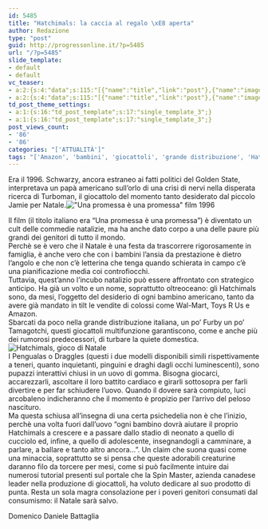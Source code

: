 ```yaml
---
id: 5485
title: "Hatchimals: la caccia al regalo \xE8 aperta"
author: Redazione
type: "post"
guid: http://progressonline.it/?p=5485
url: "/?p=5485"
slide_template:
- default
- default
vc_teaser:
- a:2:{s:4:"data";s:115:"[{"name":"title","link":"post"},{"name":"image","image":"featured","link":"none"},{"name":"text","mode":"excerpt"}]";s:7:"bgcolor";s:0:"";}
- a:2:{s:4:"data";s:115:"[{"name":"title","link":"post"},{"name":"image","image":"featured","link":"none"},{"name":"text","mode":"excerpt"}]";s:7:"bgcolor";s:0:"";}
td_post_theme_settings:
- a:1:{s:16:"td_post_template";s:17:"single_template_3";}
- a:1:{s:16:"td_post_template";s:17:"single_template_3";}
post_views_count:
- '86'
- '86'
categories: "['ATTUALITÀ']"
tags: "['Amazon', 'bambini', 'giocattoli', 'grande distribuzione', 'Hatchimals', 'Natale 2016', 'news', 'regalo', 'Spin Master', 'tendenze regali', 'Toys R Us', 'Wal-Mart']"
---
```


Era il 1996. Schwarzy, ancora estraneo ai fatti politici del Golden State, interpretava un papà americano sull’orlo di una crisi di nervi nella disperata ricerca di Turboman, il giocattolo del momento tanto desiderato dal piccolo Jamie per Natale.!["Una promessa è una promessa" film 1996](https://progressonline.it/wp-content/uploads/2016/11/jingle_all_way_1996_a-300x169.jpg)

Il film (il titolo italiano era “Una promessa è una promessa”) è diventato un cult delle commedie natalizie, ma ha anche dato corpo a una delle paure più grandi dei genitori di tutto il mondo.  
Perchè se è vero che il Natale è una festa da trascorrere rigorosamente in famiglia, è anche vero che con i bambini l’ansia da prestazione è dietro l’angolo e che non c’è letterina che tenga quando schierata in campo c’è una pianificazione media coi controfiocchi.  
Tuttavia, quest’anno l’incubo natalizio può essere affrontato con strategico anticipo. Ha già un volto e un nome, soprattutto oltreoceano: gli Hatchimals sono, da mesi, l’oggetto del desiderio di ogni bambino americano, tanto da avere già mandato in tilt le vendite di colossi come Wal-Mart, Toys R Us e Amazon.  
Sbarcati da poco nella grande distribuzione italiana, un po’ Furby un po’ Tamagotchi, questi giocattoli multifunzione garantiscono, come e anche più dei rumorosi predecessori, di turbare la quiete domestica.![Hatchimals, gioco di Natale](https://progressonline.it/wp-content/uploads/2016/11/h2-large_transYGGZxE-BlFTHPG6FlsHtq8uCDCryBLSygEqzLMHx2M0-300x187.jpg)  
I Pengualas o Draggles (questi i due modelli disponibili simili rispettivamente a teneri, quanto inquietanti, pinguini e draghi dagli occhi luminescenti), sono pupazzi interattivi chiusi in un uovo di gomma. Bisogna giocarci, accarezzarli, ascoltare il loro battito cardiaco e girarli sottosopra per farli divertire e per far schiudere l’uovo. Quando il dovere sarà compiuto, luci arcobaleno indicheranno che il momento è propizio per l’arrivo del peloso nascituro.  
Ma questa schiusa all’insegna di una certa psichedelia non è che l’inizio, perchè una volta fuori dall’uovo “ogni bambino dovrà aiutare il proprio Hatchimals a crescere e a passare dallo stadio di neonato a quello di cucciolo ed, infine, a quello di adolescente, insegnandogli a camminare, a parlare, a ballare e tanto altro ancora…”. Un claim che suona quasi come una minaccia, soprattutto se si pensa che queste adorabili creaturine daranno filo da torcere per mesi, come si può facilmente intuire dai numerosi tutorial presenti sul portale che la Spin Master, azienda canadese leader nella produzione di giocattoli, ha voluto dedicare al suo prodotto di punta. Resta un sola magra consolazione per i poveri genitori consumati dal consumismo: il Natale sarà salvo.

Domenico Daniele Battaglia